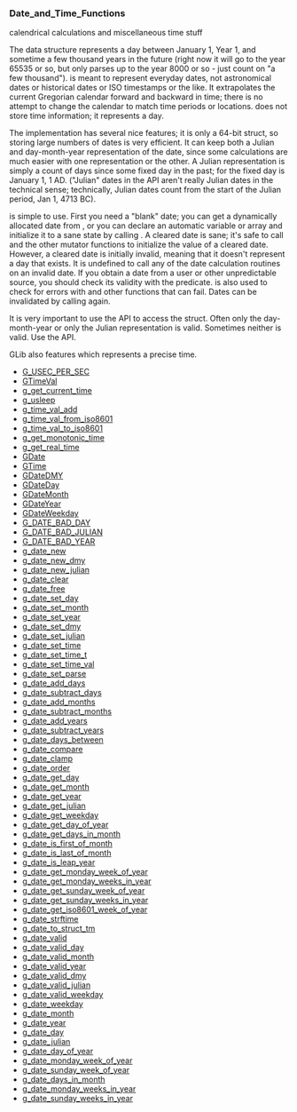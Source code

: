 ### Date_and_Time_Functions

calendrical calculations and miscellaneous time stuff

 The [](GDate) data structure represents a day between January 1, Year 1,
 and sometime a few thousand years in the future (right now it will go
 to the year 65535 or so, but [](g_date_set_parse) only parses up to the
 year 8000 or so - just count on "a few thousand"). [](GDate) is meant to
 represent everyday dates, not astronomical dates or historical dates
 or ISO timestamps or the like. It extrapolates the current Gregorian
 calendar forward and backward in time; there is no attempt to change
 the calendar to match time periods or locations. [](GDate) does not store
 time information; it represents a day.

 The [](GDate) implementation has several nice features; it is only a
 64-bit struct, so storing large numbers of dates is very efficient. It
 can keep both a Julian and day-month-year representation of the date,
 since some calculations are much easier with one representation or the
 other. A Julian representation is simply a count of days since some
 fixed day in the past; for [](GDate) the fixed day is January 1, 1 AD.
 ("Julian" dates in the [](GDate) API aren't really Julian dates in the
 technical sense; technically, Julian dates count from the start of the
 Julian period, Jan 1, 4713 BC).

 [](GDate) is simple to use. First you need a "blank" date; you can get a
 dynamically allocated date from [](g_date_new), or you can declare an
 automatic variable or array and initialize it to a sane state by
 calling [](g_date_clear). A cleared date is sane; it's safe to call
 [](g_date_set_dmy) and the other mutator functions to initialize the
 value of a cleared date. However, a cleared date is initially
 invalid, meaning that it doesn't represent a day that exists.
 It is undefined to call any of the date calculation routines on an
 invalid date. If you obtain a date from a user or other
 unpredictable source, you should check its validity with the
 [](g_date_valid) predicate. [](g_date_valid) is also used to check for
 errors with [](g_date_set_parse) and other functions that can
 fail. Dates can be invalidated by calling [](g_date_clear) again.

 It is very important to use the API to access the [](GDate)
 struct. Often only the day-month-year or only the Julian
 representation is valid. Sometimes neither is valid. Use the API.

 GLib also features [](GDateTime) which represents a precise time.

* [G_USEC_PER_SEC]()
* [GTimeVal]()
* [g_get_current_time]()
* [g_usleep]()
* [g_time_val_add]()
* [g_time_val_from_iso8601]()
* [g_time_val_to_iso8601]()
* [g_get_monotonic_time]()
* [g_get_real_time]()
* [GDate]()
* [GTime]()
* [GDateDMY]()
* [GDateDay]()
* [GDateMonth]()
* [GDateYear]()
* [GDateWeekday]()
* [G_DATE_BAD_DAY]()
* [G_DATE_BAD_JULIAN]()
* [G_DATE_BAD_YEAR]()
* [g_date_new]()
* [g_date_new_dmy]()
* [g_date_new_julian]()
* [g_date_clear]()
* [g_date_free]()
* [g_date_set_day]()
* [g_date_set_month]()
* [g_date_set_year]()
* [g_date_set_dmy]()
* [g_date_set_julian]()
* [g_date_set_time]()
* [g_date_set_time_t]()
* [g_date_set_time_val]()
* [g_date_set_parse]()
* [g_date_add_days]()
* [g_date_subtract_days]()
* [g_date_add_months]()
* [g_date_subtract_months]()
* [g_date_add_years]()
* [g_date_subtract_years]()
* [g_date_days_between]()
* [g_date_compare]()
* [g_date_clamp]()
* [g_date_order]()
* [g_date_get_day]()
* [g_date_get_month]()
* [g_date_get_year]()
* [g_date_get_julian]()
* [g_date_get_weekday]()
* [g_date_get_day_of_year]()
* [g_date_get_days_in_month]()
* [g_date_is_first_of_month]()
* [g_date_is_last_of_month]()
* [g_date_is_leap_year]()
* [g_date_get_monday_week_of_year]()
* [g_date_get_monday_weeks_in_year]()
* [g_date_get_sunday_week_of_year]()
* [g_date_get_sunday_weeks_in_year]()
* [g_date_get_iso8601_week_of_year]()
* [g_date_strftime]()
* [g_date_to_struct_tm]()
* [g_date_valid]()
* [g_date_valid_day]()
* [g_date_valid_month]()
* [g_date_valid_year]()
* [g_date_valid_dmy]()
* [g_date_valid_julian]()
* [g_date_valid_weekday]()
* [g_date_weekday]()
* [g_date_month]()
* [g_date_year]()
* [g_date_day]()
* [g_date_julian]()
* [g_date_day_of_year]()
* [g_date_monday_week_of_year]()
* [g_date_sunday_week_of_year]()
* [g_date_days_in_month]()
* [g_date_monday_weeks_in_year]()
* [g_date_sunday_weeks_in_year]()
